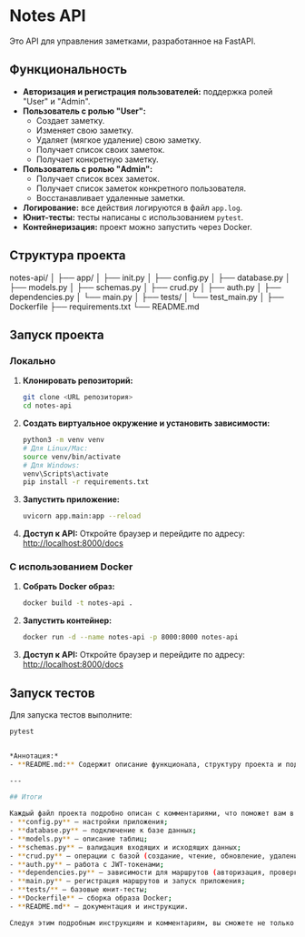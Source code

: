 # Notes API

Это API для управления заметками, разработанное на FastAPI.

## Функциональность

- **Авторизация и регистрация пользователей:** поддержка ролей "User" и "Admin".
- **Пользователь с ролью "User":**
  - Создает заметку.
  - Изменяет свою заметку.
  - Удаляет (мягкое удаление) свою заметку.
  - Получает список своих заметок.
  - Получает конкретную заметку.
- **Пользователь с ролью "Admin":**
  - Получает список всех заметок.
  - Получает список заметок конкретного пользователя.
  - Восстанавливает удаленные заметки.
- **Логирование:** все действия логируются в файл `app.log`.
- **Юнит-тесты:** тесты написаны с использованием `pytest`.
- **Контейнеризация:** проект можно запустить через Docker.

## Структура проекта
notes-api/ │ ├── app/ │ ├── init.py │ ├── config.py │ ├── database.py │ ├── models.py │ ├── schemas.py │ ├── crud.py │ ├── auth.py │ ├── dependencies.py │ └── main.py │ ├── tests/ │ └── test_main.py │ ├── Dockerfile ├── requirements.txt └── README.md

## Запуск проекта

### Локально

1. **Клонировать репозиторий:**
    ```bash
    git clone <URL репозитория>
    cd notes-api
    ```

2. **Создать виртуальное окружение и установить зависимости:**
    ```bash
    python3 -m venv venv
    # Для Linux/Mac:
    source venv/bin/activate
    # Для Windows:
    venv\Scripts\activate
    pip install -r requirements.txt
    ```

3. **Запустить приложение:**
    ```bash
    uvicorn app.main:app --reload
    ```

4. **Доступ к API:**
    Откройте браузер и перейдите по адресу: [http://localhost:8000/docs](http://localhost:8000/docs)

### С использованием Docker

1. **Собрать Docker образ:**
    ```bash
    docker build -t notes-api .
    ```

2. **Запустить контейнер:**
    ```bash
    docker run -d --name notes-api -p 8000:8000 notes-api
    ```

3. **Доступ к API:**
    Откройте браузер и перейдите по адресу: [http://localhost:8000/docs](http://localhost:8000/docs)

## Запуск тестов

Для запуска тестов выполните:
```bash
pytest


*Аннотация:*  
- **README.md:** Содержит описание функционала, структуру проекта и подробные инструкции по запуску как локально, так и в контейнере.

---

## Итоги

Каждый файл проекта подробно описан с комментариями, что поможет вам в PyCharm легко ориентироваться в коде:  
- **config.py** – настройки приложения;  
- **database.py** – подключение к базе данных;  
- **models.py** – описание таблиц;  
- **schemas.py** – валидация входящих и исходящих данных;  
- **crud.py** – операции с базой (создание, чтение, обновление, удаление);  
- **auth.py** – работа с JWT-токенами;  
- **dependencies.py** – зависимости для маршрутов (авторизация, проверка ролей);  
- **main.py** – регистрация маршрутов и запуск приложения;  
- **tests/** – базовые юнит-тесты;  
- **Dockerfile** – сборка образа Docker;  
- **README.md** – документация и инструкции.

Следуя этим подробным инструкциям и комментариям, вы сможете не только реализовать проект, но и глубже понять, как устроено приложение на FastAPI. Если появятся дополнительные вопросы или потребуется разъяснение по какому-либо аспекту, не стесняйтесь спрашивать!
